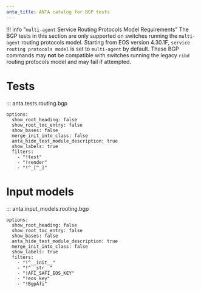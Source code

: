 ```yaml
---
anta_title: ANTA catalog for BGP tests
---
```

<!--
  ~ Copyright (c) 2023-2025 Arista Networks, Inc.
  ~ Use of this source code is governed by the Apache License 2.0
  ~ that can be found in the LICENSE file.
  -->

!!! info "`multi-agent` Service Routing Protocols Model Requirements"
    The BGP tests in this section are only supported on switches running the `multi-agent` routing protocols model. Starting from EOS version 4.30.1F, `service routing protocols model` is set to `multi-agent` by default. These BGP commands may **not** be compatible with switches running the legacy `ribd` routing protocols model and may fail if attempted.

# Tests

::: anta.tests.routing.bgp

    options:
      show_root_heading: false
      show_root_toc_entry: false
      show_bases: false
      merge_init_into_class: false
      anta_hide_test_module_description: true
      show_labels: true
      filters:
        - "!test"
        - "!render"
        - "!^_[^_]"

# Input models

::: anta.input_models.routing.bgp

    options:
      show_root_heading: false
      show_root_toc_entry: false
      show_bases: false
      anta_hide_test_module_description: true
      merge_init_into_class: false
      show_labels: true
      filters:
        - "!^__init__"
        - "!^__str__"
        - "!AFI_SAFI_EOS_KEY"
        - "!eos_key"
        - "!BgpAfi"
